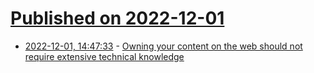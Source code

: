 # [Published on 2022-12-01](index.md)

* [2022-12-01, 14:47:33](https://lobste.rs/s/qb9s2l/owning_your_content_on_web_should_not) - [Owning your content on the web should not require extensive technical knowledge](https://mxb.dev/blog/the-indieweb-for-everyone/)
